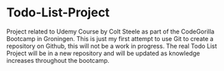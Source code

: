 # Todo-List-Project
Project related to Udemy Course by Colt Steele as part of the CodeGorilla Bootcamp in Groningen.
This is just my first attempt to use Git to create a repository on Github, this will not be a work in progress. 
The real Todo List Project will be in a new repository and will be updated as knowledge increases throughout the bootcamp.
